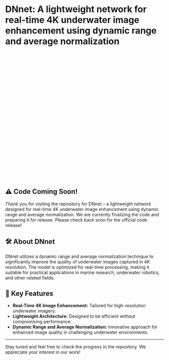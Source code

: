 ﻿# DNnet: A lightweight network for real-time 4K underwater image enhancement using dynamic range and average normalization

<head>
  <link href="https://cdn.knightlab.com/libs/juxtapose/latest/css/juxtapose.css" rel="stylesheet">
  <script src="https://cdn.knightlab.com/libs/juxtapose/latest/js/juxtapose.js"></script>
</head>

<div id="juxtapose" style="width: 100%; height: 400px;">
  <div class="juxtapose" data-before="https://github.com/Tian-Yu-CAO/DNnet-A-Lightweight-Network-For-Real-Time-4K-Underwater-Image-Enhancement/blob/main/Show4K/Original.jpg" data-after="https://github.com/Tian-Yu-CAO/DNnet-A-Lightweight-Network-For-Real-Time-4K-Underwater-Image-Enhancement/blob/main/Show4K/Enhanced.jpg"></div>
</div>



## ⚠️ Code Coming Soon!
Thank you for visiting the repository for DNnet – a lightweight network designed for real-time 4K underwater image enhancement using dynamic range and average normalization. We are currently finalizing the code and preparing it for release. Please check back soon for the official code release!

## 🛠️ About DNnet
DNnet utilizes a dynamic range and average normalization technique to significantly improve the quality of underwater images captured in 4K resolution. The model is optimized for real-time processing, making it suitable for practical applications in marine research, underwater robotics, and other related fields.

## 🚀 Key Features

* **Real-Time 4K Image Enhancement:** Tailored for high-resolution underwater imagery.
* **Lightweight Architecture:** Designed to be efficient without compromising performance.
* **Dynamic Range and Average Normalization:** Innovative approach for enhanced image quality in challenging underwater environments.

---

Stay tuned and feel free to check the progress in the repository. We appreciate your interest in our work!



